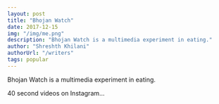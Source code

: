 ```yaml
---
layout: post
title: "Bhojan Watch"
date: 2017-12-15
img: "/img/me.png"
description: "Bhojan Watch is a multimedia experiment in eating."
author: "Shreshth Khilani"
authorUrl: "/writers"
tags: popular
---
```


Bhojan Watch is a multimedia experiment in eating.

40 second videos on Instagram...